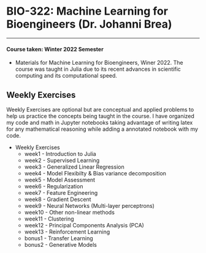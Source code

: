 # BIO-322: Machine Learning for Bioengineers (Dr. Johanni Brea)
---
#### Course taken: Winter 2022 Semester

- Materials for Machine Learning for Bioengineers, Winer 2022. The course was taught in Julia due to its recent advances in scientific computing and its computational speed.

## Weekly Exercises

Weekly Exercises are optional but are conceptual and applied problems to help us practice the concepts being taught in the course. I have organized my code and math in Jupyter notebooks taking advantage of writing latex for any mathematical reasoning while adding a annotated notebook with my code. 

* Weekly Exercises
    * week1 - Introduction to Julia
    * week2 - Supervised Learning
    * week3 - Generalized Linear Regression
    * week4 - Model Flexibilty & Bias variance decomposition
    * week5 - Model Assessment
    * week6 - Regularization
    * week7 - Feature Engineering
    * week8 - Gradient Descent
    * week9 - Neural Networks (Multi-layer perceptrons)
    * week10 - Other non-linear methods
    * week11 - Clustering 
    * week12 - Principal Components Analysis (PCA)
    * week13 - Reinforcement Learning
    * bonus1 - Transfer Learning
    * bonus2 - Generative Models

